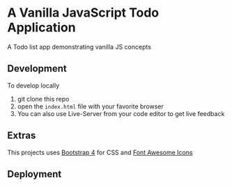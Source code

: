 # A Vanilla JavaScript Todo Application
A Todo list app demonstrating vanilla JS concepts

## Development
To develop locally
1. git clone this repo
2. open the `index.html` file with your favorite browser
2. You can also use Live-Server from your code editor to get live feedback

## Extras
This projects uses [Bootstrap 4](https://getbootstrap.com/) for CSS and [Font Awesome Icons](https://cdn.fontawesome.com/)

## Deployment


